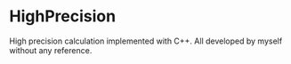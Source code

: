 # HighPrecision
High precision calculation implemented with C++.
All developed by myself without any reference.
